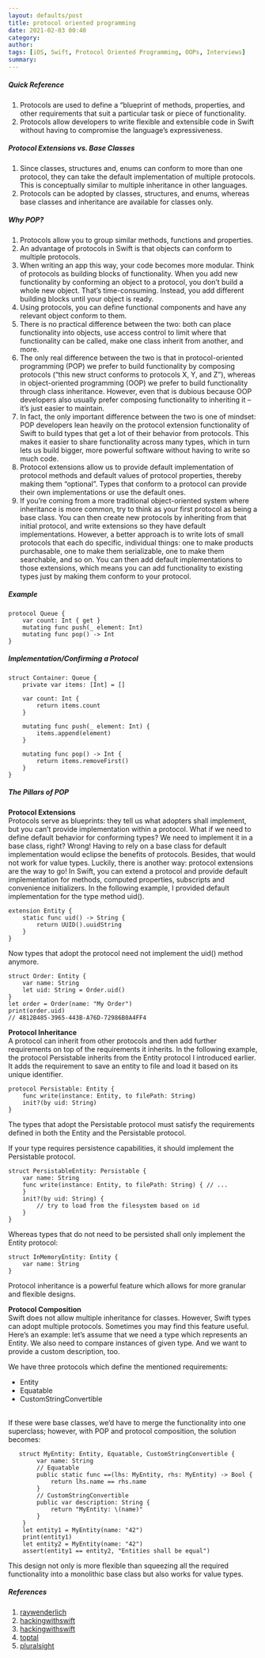 ```yaml
---
layout: defaults/post
title: protocol oriented programming
date: 2021-02-03 00:40
category: 
author: 
tags: [iOS, Swift, Protocol Oriented Programming, OOPs, Interviews]
summary: 
---
```


##### Quick Reference
1. Protocols are used to define a “blueprint of methods, properties, and other requirements that suit a particular task or piece of functionality.
1. Protocols allow developers to write flexible and extensible code in Swift without having to compromise the language’s expressiveness.

##### Protocol Extensions vs. Base Classes
1. Since classes, structures and, enums can conform to more than one protocol, they can take the default implementation of multiple protocols. This is conceptually similar to multiple inheritance in other languages.
1. Protocols can be adopted by classes, structures, and enums, whereas base classes and inheritance are available for classes only.

##### Why POP?
1. Protocols allow you to group similar methods, functions and properties.
1. An advantage of protocols in Swift is that objects can conform to multiple protocols.
1. When writing an app this way, your code becomes more modular. Think of protocols as building blocks of functionality. When you add new functionality by conforming an object to a protocol, you don’t build a whole new object. That’s time-consuming. Instead, you add different building blocks until your object is ready.
1. Using protocols, you can define functional components and have any relevant object conform to them.
1. There is no practical difference between the two: both can place functionality into objects, use access control to limit where that functionality can be called, make one class inherit from another, and more.
1. The only real difference between the two is that in protocol-oriented programming (POP) we prefer to build functionality by composing protocols (“this new struct conforms to protocols X, Y, and Z”), whereas in object-oriented programming (OOP) we prefer to build functionality through class inheritance. However, even that is dubious because OOP developers also usually prefer composing functionality to inheriting it – it’s just easier to maintain.
1. In fact, the only important difference between the two is one of mindset: POP developers lean heavily on the protocol extension functionality of Swift to build types that get a lot of their behavior from protocols. This makes it easier to share functionality across many types, which in turn lets us build bigger, more powerful software without having to write so much code.
1. Protocol extensions allow us to provide default implementation of protocol methods and default values of protocol properties, thereby making them “optional”. Types that conform to a protocol can provide their own implementations or use the default ones.
1. If you’re coming from a more traditional object-oriented system where inheritance is more common, try to think as your first protocol as being a base class. You can then create new protocols by inheriting from that initial protocol, and write extensions so they have default implementations. However, a better approach is to write lots of small protocols that each do specific, individual things: one to make products purchasable, one to make them serializable, one to make them searchable, and so on. You can then add default implementations to those extensions, which means you can add functionality to existing types just by making them conform to your protocol.

##### Example

    protocol Queue {
        var count: Int { get }
        mutating func push(_ element: Int) 
        mutating func pop() -> Int
    }

##### Implementation/Confirming a Protocol
    struct Container: Queue {
        private var items: [Int] = []
        
        var count: Int {
            return items.count
        }
        
        mutating func push(_ element: Int) {
            items.append(element)
        }
        
        mutating func pop() -> Int {
            return items.removeFirst()
        }
    }
    
##### The Pillars of POP
**Protocol Extensions**<br>
Protocols serve as blueprints: they tell us what adopters shall implement, but you can’t provide implementation within a protocol. What if we need to define default behavior for conforming types? We need to implement it in a base class, right? Wrong! Having to rely on a base class for default implementation would eclipse the benefits of protocols. Besides, that would not work for value types. Luckily, there is another way: protocol extensions are the way to go! In Swift, you can extend a protocol and provide default implementation for methods, computed properties, subscripts and convenience initializers. In the following example, I provided default implementation for the type method uid().

    extension Entity {
        static func uid() -> String {
            return UUID().uuidString
        }
    }

Now types that adopt the protocol need not implement the uid() method anymore.

    struct Order: Entity {
        var name: String
        let uid: String = Order.uid()
    }
    let order = Order(name: "My Order")
    print(order.uid)
    // 4812B485-3965-443B-A76D-72986B0A4FF4

**Protocol Inheritance**<br>
A protocol can inherit from other protocols and then add further requirements on top of the requirements it inherits. In the following example, the protocol Persistable inherits from the Entity protocol I introduced earlier. It adds the requirement to save an entity to file and load it based on its unique identifier.

    protocol Persistable: Entity {
        func write(instance: Entity, to filePath: String)
        init?(by uid: String)
    }

The types that adopt the Persistable protocol must satisfy the requirements defined in both the Entity and the Persistable protocol.

If your type requires persistence capabilities, it should implement the Persistable protocol.

    struct PersistableEntity: Persistable {
        var name: String
        func write(instance: Entity, to filePath: String) { // ...
        }  
        init?(by uid: String) {
            // try to load from the filesystem based on id
        }
    }

Whereas types that do not need to be persisted shall only implement the Entity protocol:

    struct InMemoryEntity: Entity {
        var name: String
    }

Protocol inheritance is a powerful feature which allows for more granular and flexible designs.

**Protocol Composition**<br>
Swift does not allow multiple inheritance for classes. However, Swift types can adopt multiple protocols. Sometimes you may find this feature useful.
Here’s an example: let’s assume that we need a type which represents an Entity.
We also need to compare instances of given type. And we want to provide a custom description, too.

We have three protocols which define the mentioned requirements:
- Entity
- Equatable
- CustomStringConvertible
<br>
If these were base classes, we’d have to merge the functionality into one superclass; however, with POP and protocol composition, the solution becomes:
       
       struct MyEntity: Entity, Equatable, CustomStringConvertible {
            var name: String
            // Equatable
            public static func ==(lhs: MyEntity, rhs: MyEntity) -> Bool {
                return lhs.name == rhs.name
            }
            // CustomStringConvertible
            public var description: String {
                return "MyEntity: \(name)"
            }
        }
        let entity1 = MyEntity(name: "42")
        print(entity1)
        let entity2 = MyEntity(name: "42")
        assert(entity1 == entity2, "Entities shall be equal")

This design not only is more flexible than squeezing all the required functionality into a monolithic base class but also works for value types.


##### References
1. [raywenderlich](https://www.raywenderlich.com/6742901-protocol-oriented-programming-tutorial-in-swift-5-1-getting-started)
1. [hackingwithswift](https://www.hackingwithswift.com/quick-start/understanding-swift/how-is-protocol-oriented-programming-different-from-object-oriented-programming)
1. [hackingwithswift](https://www.hackingwithswift.com/example-code/language/what-is-protocol-oriented-programming)
1. [toptal](https://www.toptal.com/swift/introduction-protocol-oriented-programming-swift)
1. [pluralsight](https://www.pluralsight.com/guides/protocol-oriented-programming-in-swift)
